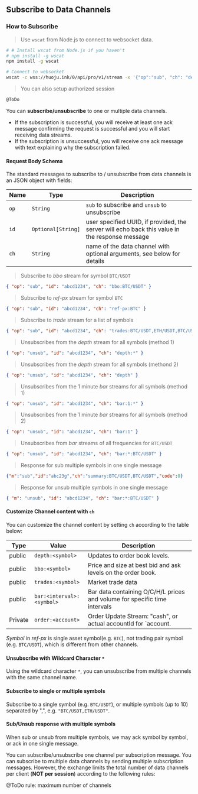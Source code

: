 ## Subscribe to Data Channels

### How to Subscribe

> Use `wscat` from Node.js to connect to websocket data.

```bash
# # Install wscat from Node.js if you haven't
# npm install -g wscat  
npm install -g wscat

# Connect to websocket
wscat -c wss://huoju.ink/0/api/pro/v1/stream -x '{"op":"sub", "ch": "depth:BTC/USDT"}'
```

> You can also setup authorized session

```bash
@ToDo
```

You can **subscribe/unsubscribe** to one or multiple data channels.

* If the subscription is successful, you will receive at least one ack message confirming the request is successful and you will start receiving data streams. 
* If the subscription is unsuccessful, you will receive one ack message with text explaining why the subscription failed. 

#### Request Body Schema 

The standard messages to subscribe to / unsubscribe from data channels is an JSON object with fields:

 Name  | Type               | Description                                                                                    
-------| ------------------ | ---------------------------------------------------------------------------------------------- 
 `op`  | `String`           | `sub` to subscribe and `unsub` to unsubscribe
 `id`  | `Optional[String]` | user specified UUID, if provided, the server will echo back this value in the response message 
 `ch`  | `String`           | name of the data channel with optional arguments, see below for details                        


> Subscribe to *bbo* stream for symbol `BTC/USDT`

```json
{ "op": "sub", "id": "abcd1234", "ch": "bbo:BTC/USDT" }
```

> Subscribe to *ref-px* stream for symbol `BTC`

```json
{ "op": "sub", "id": "abcd1234", "ch": "ref-px:BTC" }
```

> Subscribe to *trade* stream for a list of symbols

```json
{ "op": "sub", "id": "abcd1234", "ch": "trades:BTC/USDT,ETH/USDT,BTC/USDT" }
```

> Unsubscribes from the *depth* stream for all symbols (method 1)

```json
{ "op": "unsub", "id": "abcd1234", "ch": "depth:*" }
```

> Unsubscribes from the *depth* stream for all symbols (methond 2)

```json
{ "op": "unsub", "id": "abcd1234", "ch": "depth" }
```

> Unsubscribes from the 1 minute *bar* streams for all symbols (method 1)

```json
{ "op": "unsub", "id": "abcd1234", "ch": "bar:1:*" }
```

> Unsubscribes from the 1 minute *bar* streams for all symbols (method 2)

```json
{ "op": "unsub", "id": "abcd1234", "ch": "bar:1" }
```

> Unsubscribes from *bar* streams of all frequencies for `BTC/USDT`

```json
{ "op": "unsub", "id": "abcd1234", "ch": "bar:*:BTC/USDT" }
```

> Response for sub multiple symbols in one single message

```json
{"m":"sub","id":"abc23g","ch":"summary:BTC/USDT,BTC/USDT","code":0}
```

> Response for unsub multiple symbols in one single message

```json
{ "m": "unsub", "id": "abcd1234", "ch": "bar:*:BTC/USDT" }
```

#### Customize Channel content with `ch`

You can customize the channel content by setting `ch` according to the table below:

 Type    | Value                        | Description                                      
-------- | ---------------------------- | ------------------------------------------------ 
 public  | `depth:<symbol>`             | Updates to order book levels. 
 public  | `bbo:<symbol>`               | Price and size at best bid and ask levels on the order book.
 public  | `trades:<symbol>`            | Market trade data 
 public  | `bar:<interval>:<symbol>`    | Bar data containing O/C/H/L prices and volume for specific time intervals
 Private | `order:<account>`            | Order Update Stream: "cash", or actual accountId for `account.                              

 *Symbol* in *ref-px* is single asset symbol(e.g. `BTC`), not trading pair symbol (e.g. `BTC/USDT`), which is different from other channels.

 #### Unsubscribe with Wildcard Character `*`

Using the wildcard character `*`, you can unsubscribe from multiple channels with the same channel name.
 
#### Subscribe to single or multiple symbols

Subscribe to a single symbol (e.g. `BTC/USDT`), or multiple symbols (up to 10) separated by ",", e.g. `"BTC/USDT,ETH/USDT"`.

#### Sub/Unsub response with multiple symbols

When sub or unsub from multiple symbols, we may ack symbol by symbol, or ack in one single message.

You can subscribe/unsubscribe one channel per subscription message. You can subscribe to multiple data channels by sending multiple 
subscription messages. However, the exchange limits the total number of data channels per client (**NOT per session**) according to 
the following rules:

@ToDo rule: maximum number of channels 


